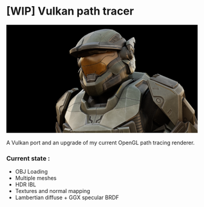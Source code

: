 # [WIP] Vulkan path tracer

![halo_armor_preview](preview_images/halo_armor_preview.png)

A Vulkan port and an upgrade of my current OpenGL path tracing renderer.

### Current state : 
- OBJ Loading
- Multiple meshes
- HDR IBL
- Textures and normal mapping
- Lambertian diffuse + GGX specular BRDF


